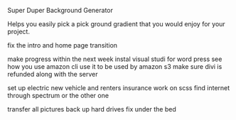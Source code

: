 Super Duper Background Generator

Helps you easily pick a pick ground gradient that you would enjoy
for your project.


fix the intro and home page transition

make progress within the next week
instal visual studi for word press
see how you use amazon cli
use it to be used by amazon s3
make sure divi is refunded along with the server


set up electric new vehicle and renters insurance
work on scss
find internet through spectrum or the other one

transfer all pictures
back up hard drives
fix under the bed
